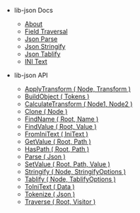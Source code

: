 <!-- _sidebar.md -->

- lib-json Docs
	- [About](guides/about.md "lib-json")
	- [Field Traversal](guides/field-traversal.md)
	- [Json Parse](guides/json-parse.md)
	- [Json Stringify](guides/json-stringify.md)
	- [Json Tablify](guides/json-tablify.md)
	- [INI Text](guides/ini-text.md)

- lib-json API
	- [ApplyTransform ( Node, Transform )](api/ApplyTransform.md "lib-json.ApplyTransform()")
	- [BuildObject ( Tokens )](api/BuildObject.md "lib-json.BuildObject()")
	- [CalculateTransform ( Node1, Node2 )](api/CalculateTransform.md "lib-json.CalculateTransform()")
	- [Clone ( Node )](api/Clone.md "lib-json.Clone()")
	- [FindName ( Root, Name )](api/FindName.md "lib-json.FindName()")
	- [FindValue ( Root, Value )](api/FindValue.md "lib-json.FindValue()")
	- [FromIniText ( IniText )](api/FromIniText.md "lib-json.FromIniText()")
	- [GetValue ( Root, Path )](api/GetValue.md "lib-json.GetValue()")
	- [HasPath ( Root, Path )](api/HasPath.md "lib-json.HasPath()")
	- [Parse ( Json )](api/Parse.md "lib-json.Parse()")
	- [SetValue ( Root, Path, Value )](api/SetValue.md "lib-json.SetValue()")
	- [Stringify ( Node, StringifyOptions )](api/Stringify.md "lib-json.Stringify()")
	- [Tablify ( Node, TablifyOptions )](api/Tablify.md "lib-json.Tablify()")
	- [ToIniText ( Data )](api/ToIniText.md "lib-json.ToIniText()")
	- [Tokenize ( Json )](api/Tokenize.md "lib-json.Tokenize()")
	- [Traverse ( Root, Visitor )](api/Traverse.md "lib-json.Traverse()")



